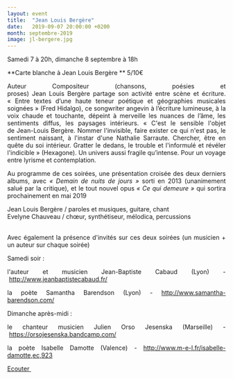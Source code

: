 ```yaml
---
layout: event
title:  "Jean Louis Bergère"
date:   2019-09-07 20:00:00 +0200
month: septembre-2019
image: jl-bergere.jpg
---
```





 Samedi 7 à 20h, dimanche 8 septembre à 18h

 **Carte blanche à Jean Louis Bergère  ** 5/10€

<p align="justify">
  Auteur Compositeur (chansons, poésies et proses) Jean Louis Bergère partage son activité entre scène et écriture. « Entre textes d’une haute teneur poétique et géographies musicales soignées » (Fred Hidalgo), ce songwriter angevin à l’écriture lumineuse, à la voix chaude et touchante, dépeint à merveille les nuances de l’âme, les sentiments diffus, les paysages intérieurs. « C'est le sensible l'objet de Jean-Louis Bergère. Nommer l'invisible, faire exister ce qui n'est pas, le sentiment naissant, à l'instar d'une Nathalie Sarraute. Chercher, être en quête du soi intérieur. Gratter le dedans, le trouble et l'informulé et révéler l'indicible » (Hexagone). Un univers aussi fragile qu’intense. Pour un voyage entre lyrisme et contemplation. 
</p>

<p class="m_9075865740706854525txt1" align="justify">
  Au programme de ces soirées, une présentation croisée des deux derniers albums, avec <em>« Demain de nuits de jours »</em> sorti en 2013 (unanimement salué par la critique), et le tout nouvel opus <em>« Ce qui demeure » </em>qui sortira prochainement en mai 2019
</p>

<div class="m_9075865740706854525txt1" dir="ltr" align="justify">
  Jean Louis Bergère / paroles et musiques, guitare, chant
</div>

<div dir="ltr" align="justify">
  Evelyne Chauveau / chœur, synthétiseur, mélodica, percussions
</div>

<div dir="ltr" align="justify">
</div>

<div dir="ltr" align="justify">
    
</div>

<p class="m_9075865740706854525txt1" align="justify">
  Avec également la présence d'invités sur ces deux soirées (un musicien + un auteur sur chaque soirée)
</p>

<p class="m_9075865740706854525txt1" align="justify">
  Samedi soir :
</p>

<p class="m_9075865740706854525txt1" align="justify">
  l'auteur et musicien Jean-Baptiste Cabaud (Lyon) - <a title="http://www.jeanbaptistecabaud.fr/ CTRL + Cliquez ici pour suivre le lien" href="http://www.jeanbaptistecabaud.fr/" target="_blank" rel="noopener noreferrer">http://www.jeanbaptistecabaud.fr/</a> 
</p>

<p class="m_9075865740706854525txt1" align="justify">
  la poète Samantha Barendson (Lyon) - <a title="http://www.samantha-barendson.com/ CTRL + Cliquez ici pour suivre le lien" href="http://www.samantha-barendson.com/" target="_blank" rel="noopener noreferrer">http://www.samantha-barendson.com/</a>
</p>

<p class="m_9075865740706854525txt1" dir="ltr" align="justify">
  Dimanche après-midi :
</p>

<p class="m_9075865740706854525txt1" dir="ltr" align="justify">
  le chanteur musicien Julien Orso Jesenska (Marseille) - <a title="https://orsojesenska.bandcamp.com/ CTRL + Cliquez ici pour suivre le lien" href="https://orsojesenska.bandcamp.com/" target="_blank" rel="noopener noreferrer">https://orsojesenska.bandcamp.com/</a> 
</p>

<p class="m_9075865740706854525txt1" dir="ltr" align="justify">
  la poète Isabelle Damotte (Valence) - <a title="http://www.m-e-l.fr/isabelle-damotte,ec,923 CTRL + Cliquez ici pour suivre le lien" href="http://www.m-e-l.fr/isabelle-damotte,ec,923" target="_blank" rel="noopener noreferrer">http://www.m-e-l.fr/isabelle-damotte,ec,923</a>
</p>

<div dir="ltr" align="justify">
</div>

[Ecouter ](https://jeanlouisbergere.bandcamp.com/music)